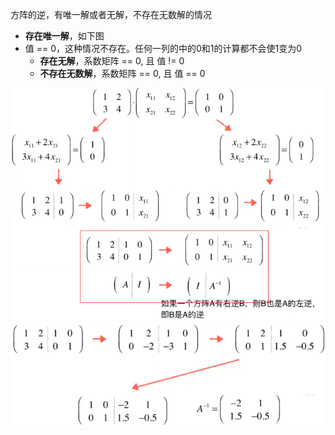方阵的逆，有唯一解或者无解，不存在无数解的情况
- **存在唯一解**，如下图
- 值 == 0，这种情况不存在。任何一列的中的0和1的计算都不会使1变为0
	- **存在无解**，系数矩阵 == 0, 且 值 != 0
	- **不存在无数解**，系数矩阵 == 0, 且 值 == 0

![](../photo/Pasted%20image%2020240218101117.png)
![](../photo/Pasted%20image%2020240218101200.png)